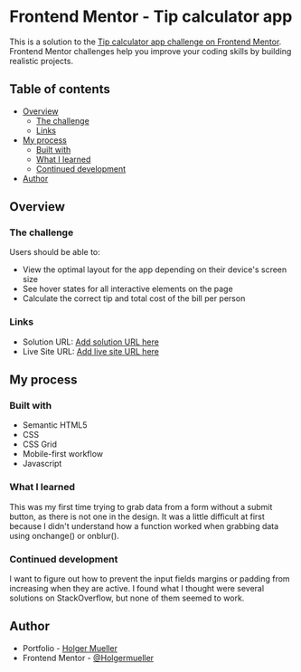 # Frontend Mentor - Tip calculator app

This is a solution to the [Tip calculator app challenge on Frontend Mentor](https://www.frontendmentor.io/challenges/tip-calculator-app-ugJNGbJUX). Frontend Mentor challenges help you improve your coding skills by building realistic projects.

## Table of contents

- [Overview](#overview)
  - [The challenge](#the-challenge)
  - [Links](#links)
- [My process](#my-process)
  - [Built with](#built-with)
  - [What I learned](#what-i-learned)
  - [Continued development](#continued-development)
- [Author](#author)

## Overview

### The challenge

Users should be able to:

- View the optimal layout for the app depending on their device's screen size
- See hover states for all interactive elements on the page
- Calculate the correct tip and total cost of the bill per person

### Links

- Solution URL: [Add solution URL here](https://github.com/Holgermueller/tip-calculator)
- Live Site URL: [Add live site URL here](https://holgermueller.github.io/tip-calculator/)

## My process

### Built with

- Semantic HTML5
- CSS
- CSS Grid
- Mobile-first workflow
- Javascript

### What I learned

This was my first time trying to grab data from a form without a submit button, as there is not one in the design. It was a little difficult at first because I didn't understand how a function worked when grabbing data using onchange() or onblur().

### Continued development

I want to figure out how to prevent the input fields margins or padding from increasing when they are active. I found what I thought were several solutions on StackOverflow, but none of them seemed to work.

## Author

- Portfolio - [Holger Mueller](https://holgermueller.github.io/portfolio/)
- Frontend Mentor - [@Holgermueller](https://www.frontendmentor.io/profile/Holgermueller)
